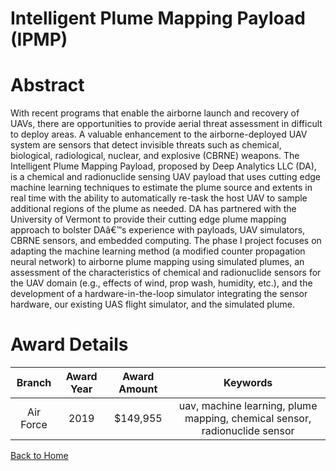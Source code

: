 
Intelligent Plume Mapping Payload (IPMP)
========================================

# Abstract


With recent programs that enable the airborne launch and recovery of UAVs, there are opportunities to provide aerial threat assessment in difficult to deploy areas. A valuable enhancement to the airborne-deployed UAV system are sensors that detect invisible threats such as chemical, biological, radiological, nuclear, and explosive (CBRNE) weapons. The Intelligent Plume Mapping Payload, proposed by Deep Analytics LLC (DA), is a chemical and radionuclide sensing UAV payload that uses cutting edge machine learning techniques to estimate the plume source and extents in real time with the ability to automatically re-task the host UAV to sample additional regions of the plume as needed. DA has partnered with the University of Vermont to provide their cutting edge plume mapping approach to bolster DAâ€™s experience with payloads, UAV simulators, CBRNE sensors, and embedded computing. The phase I project focuses on adapting the machine learning method (a modified counter propagation neural network) to airborne plume mapping using simulated plumes, an assessment of the characteristics of chemical and radionuclide sensors for the UAV domain (e.g., effects of wind, prop wash, humidity, etc.), and the development of a hardware-in-the-loop simulator integrating the sensor hardware, our existing UAS flight simulator, and the simulated plume.  

# Award Details

|Branch|Award Year|Award Amount|Keywords|
| :---: | :---: | :---: | :---: |
|Air Force|2019|$149,955|uav, machine learning, plume mapping, chemical sensor, radionuclide sensor|
  
  


[Back to Home](https://github.com/chrischow/dod_sbir_awards/DJ/#1471)